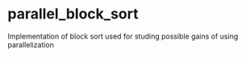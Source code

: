 # parallel_block_sort
Implementation of block sort used for studing possible gains of using parallelization

